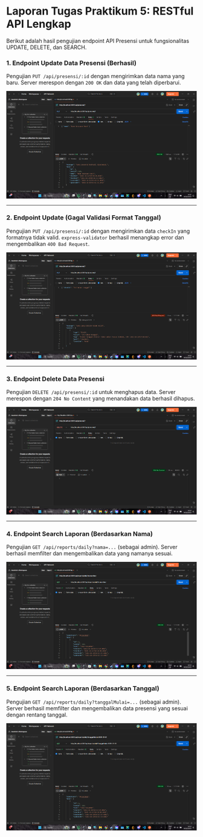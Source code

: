 # Laporan Tugas Praktikum 5: RESTful API Lengkap

Berikut adalah hasil pengujian endpoint API Presensi untuk fungsionalitas UPDATE, DELETE, dan SEARCH.

### 1. Endpoint Update Data Presensi (Berhasil)
Pengujian `PUT /api/presensi/:id` dengan mengirimkan data nama yang baru. Server merespon dengan `200 OK` dan data yang telah diperbarui.

![Update Berhasil](./ss5/update-berhasil.png)

---

### 2. Endpoint Update (Gagal Validasi Format Tanggal)
Pengujian `PUT /api/presensi/:id` dengan mengirimkan data `checkIn` yang formatnya tidak valid. `express-validator` berhasil menangkap error dan mengembalikan `400 Bad Request`.

![Update Gagal Validasi](./ss5/update-gagal-validasi.png)

---

### 3. Endpoint Delete Data Presensi
Pengujian `DELETE /api/presensi/:id` untuk menghapus data. Server merespon dengan `204 No Content` yang menandakan data berhasil dihapus.

![Delete Berhasil](./ss5/delete-berhasil.png)

---

### 4. Endpoint Search Laporan (Berdasarkan Nama)
Pengujian `GET /api/reports/daily?nama=...` (sebagai admin). Server berhasil memfilter dan mengembalikan data yang namanya sesuai.

![Search Berdasarkan Nama](./ss5/search-nama-berhasil.png)

---

### 5. Endpoint Search Laporan (Berdasarkan Tanggal)
Pengujian `GET /api/reports/daily?tanggalMulai=...` (sebagai admin). Server berhasil memfilter dan mengembalikan data presensi yang sesuai dengan rentang tanggal.

![Search Berdasarkan Tanggal](./ss5/search-tanggal-berhasil.png)